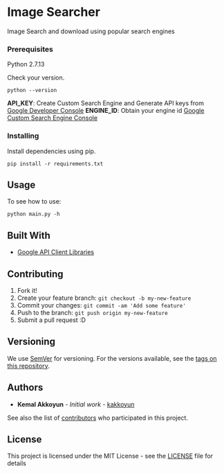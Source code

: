 # Image Searcher

Image Search and download using popular search engines

### Prerequisites

Python 2.7.13

Check your version.

```
python --version

```

**API_KEY**: Create Custom Search Engine and Generate API keys from [Google Developer Console](https://console.developers.google.com/apis/api/customsearch.googleapis.com/overview)
**ENGINE_ID**: Obtain your engine id [Google Custom Search Engine Console](https://cse.google.com/cse/all)

### Installing

Install dependencies using pip.

```
pip install -r requirements.txt
```

## Usage

To see how to use:

```
python main.py -h
```

## Built With

* [Google API Client Libraries](https://developers.google.com/api-client-library/)

## Contributing

1. Fork it!
2. Create your feature branch: `git checkout -b my-new-feature`
3. Commit your changes: `git commit -am 'Add some feature'`
4. Push to the branch: `git push origin my-new-feature`
5. Submit a pull request :D

## Versioning

We use [SemVer](http://semver.org/) for versioning. For the versions available, see the [tags on this repository](https://github.com/kakkoyun/image_searcher/tags). 

## Authors

* **Kemal Akkoyun** - *Initial work* - [kakkoyun](https://github.com/kakkoyun)

See also the list of [contributors](https://github.com/kakkoyun/image_searcher/contributors) who participated in this project.

## License

This project is licensed under the MIT License - see the [LICENSE](LICENSE) file for details
